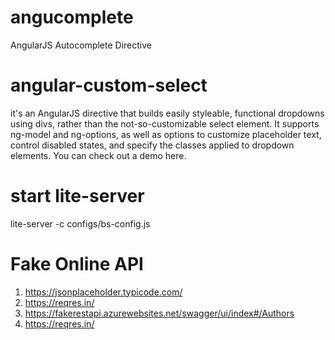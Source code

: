 angucomplete
============
AngularJS Autocomplete Directive

angular-custom-select
=========================
it's an AngularJS directive that builds easily styleable, functional dropdowns using divs, rather than the not-so-customizable select element. It supports ng-model and ng-options, as well as options to customize placeholder text, control disabled states, and specify the classes applied to dropdown elements. You can check out a demo here.

start lite-server
================
lite-server -c configs/bs-config.js

Fake Online API
===============

1. https://jsonplaceholder.typicode.com/
2. https://reqres.in/
3. https://fakerestapi.azurewebsites.net/swagger/ui/index#/Authors
4. https://reqres.in/


